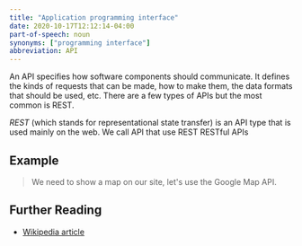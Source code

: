 ```yaml
---
title: "Application programming interface"
date: 2020-10-17T12:12:14-04:00
part-of-speech: noun
synonyms: ["programming interface"]
abbreviation: API
---
```


An API specifies how software components should communicate. It defines the kinds of requests that can be made, how to make them, the data formats that should be used, etc. There are a few types of APIs but the most common is REST.

_REST_ (which stands for representational state transfer) is an API type that is used mainly on the web. We call API that use REST RESTful APIs

## Example

> We need to show a map on our site, let's use the Google Map API.

## Further Reading
- [Wikipedia article](https://en.wikipedia.org/wiki/API)